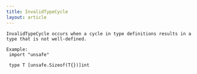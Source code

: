 ```yaml
---
title: InvalidTypeCycle
layout: article
---
```

<!-- Copyright 2023 The Go Authors. All rights reserved.
     Use of this source code is governed by a BSD-style
     license that can be found in the LICENSE file. -->

<!-- Code generated by generrordocs.go; DO NOT EDIT. -->

```
InvalidTypeCycle occurs when a cycle in type definitions results in a
type that is not well-defined.

Example:
 import "unsafe"

 type T [unsafe.Sizeof(T{})]int
```

